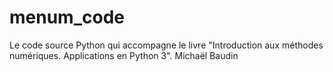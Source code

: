 # menum_code
Le code source Python qui accompagne le livre "Introduction aux méthodes numériques. Applications en Python 3". Michaël Baudin
